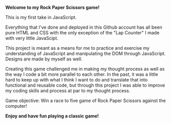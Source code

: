 **Welcome to my Rock Paper Scissors game!**

This is my first take in JavaScript.

Everything that I've done and deployed in this Github account has all been pure HTML and CSS with the only exception of the "Lap Counter" I made
with very little JavaScipt.

This project is meant as a means for me to practice and exercise my understanding of JavaScript and manipulating the DOM through JavaScript. Designs are made by myself as well.

Creating this game challenged me in making my thought process as well as the way I code a bit more parallel to each other. In the past, it was a little hard to
keep up with what I think I want to do and translate that into functional and reusable code, but through this project I was able to improve my coding skills
and process at par to my thought process.

Game objective: Win a race to five game of Rock Paper Scissors against the computer!

**Enjoy and have fun playing a classic game!**
